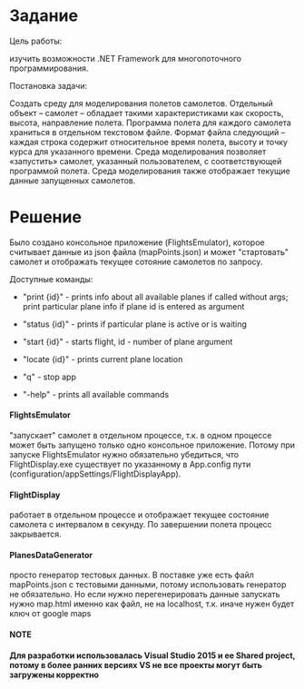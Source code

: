 # Заданиe
Цель работы:

изучить возможности .NET Framework для многопоточного программирования.

Постановка задачи:

Создать среду для моделирования полетов самолетов. Отдельный объект – самолет – обладает такими характеристиками как скорость, высота, направление полета. Программа полета для каждого самолета храниться в отдельном текстовом файле. Формат файла следующий – каждая строка содержит относительное время полета, высоту и точку курса для указанного времени. Среда моделирования позволяет «запустить» самолет, указанный пользователем, с соответствующей программой полета. Среда моделирования также отображает текущие данные запущенных самолетов.

# Решение

Было создано консольное приложение (FlightsEmulator), которое считывает данные из json файла (mapPoints.json) и может "стартовать" самолет и отображать текущее сотояние самолетов по запросу.

Доступные команды:

- "print {id}" - prints info about all available planes if called without args;
print particular plane info if plane id is entered as argument

- "status {id}" - prints if particular plane is active or is waiting

- "start {id}" - starts flight, id - number of plane argument

- "locate {id}" - prints current plane location

- "q" - stop app

- "-help" - prints all available commands

#### FlightsEmulator 
"запускает" самолет в отдельном процессе, т.к. в одном процессе может быть запущено только одно консольное приложение. Потому при запуске FlightsEmulator нужно обязательно убедиться, что FlightDisplay.exe существует по указанному в App.config пути (configuration/appSettings/FlightDisplayApp). 

#### FlightDisplay
работает в отдельном процессе и отображает текущее состояние самолета с интервалом в секунду. По завершении полета процесс закрывается. 

#### PlanesDataGenerator 
просто генератор тестовых данных. В поставке уже есть файл mapPoints.json с тестовыми данными, потому использовать генератор не обязательно. Но если нужно перегенерировать данные запускать нужно map.html именно как файл, не на localhost, т.к. иначе нужен будет ключ от google maps

#### NOTE ####

#### Для разработки использовалась Visual Studio 2015 и ее Shared project, потому в более ранних версиях VS не все проекты могут быть загружены корректно ####

